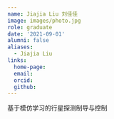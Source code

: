 ```yaml
---
name: Jiajia Liu 刘佳佳
image: images/photo.jpg
role: graduate
date: '2021-09-01'
alumni: false
aliases:
  - Jiajia Liu
links:
  home-page: 
  email: 
  orcid: 
  github: 
---
```


基于模仿学习的行星探测制导与控制